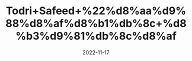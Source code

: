 ---
title: 'Todri+Safeed+%22%d8%aa%d9%88%d8%af%d8%b1%db%8c+%d8%b3%d9%81%db%8c%d8%af'
date: '2022-11-17' 
metatag: '' 
inventory: '0' 
draft: false 
# meta description 
shortDescripton: 'White+Tudri+Seeds%22++The+seeds+contain+mucilage%2c+a+fatty+oil%2c+two+crystalline+colouring+matters+and+a+volatile+oil+which+yields+methyl+isopropyl+and+4-methylthiobutyl+isothiocyanates.+Beta+%e2%80%93+sitosterol+is+present+in+fatty+oil.'
description: 'Seed+%d8%aa%d8%ae%d9%85++%d8%a8%db%8c%d8%ac'
longdescription: ''
tags: ''
brand: ''
subCategory: ''
sellCount: '0'
featured: True
# product Price
price: '30.0'
# Product Short Description
shortDescription: 'White+Tudri+Seeds%22++The+seeds+contain+mucilage%2c+a+fatty+oil%2c+two+crystalline+colouring+matters+and+a+volatile+oil+which+yields+methyl+isopropyl+and+4-methylthiobutyl+isothiocyanates.+Beta+%e2%80%93+sitosterol+is+present+in+fatty+oil.'
productID: '3A20B6A7-0C2D-ED11-9968-005056B3A416'
type: 'products'
category: 'Seed+%d8%aa%d8%ae%d9%85++%d8%a8%db%8c%d8%ac' 
thumnailproduct: 'https://eraconnect.blob.core.windows.net/product-images/aminsaddiquidawakhana/3A20B6A7-0C2D-ED11-9968-005056B3A416.webp' 
images:
  - image: 'https://eraconnect.blob.core.windows.net/product-images/aminsaddiquidawakhana/3A20B6A7-0C2D-ED11-9968-005056B3A416.webp'  
Variants:
---
